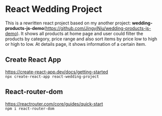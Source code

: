 # React Wedding Project
This is a rewritten react project based on my another project: **wedding-products-js-demo**(https://github.com/JingyiNiu/wedding-products-js-demo).
It shows all products at home page and user could filter the products by category, price range and also sort items by price low to high or high to low. At details page, it shows information of a certain item.

## Create React App
https://create-react-app.dev/docs/getting-started   
```npx create-react-app react-wedding-project```

## React-router-dom
https://reactrouter.com/core/guides/quick-start   
```npm i react-router-dom```
